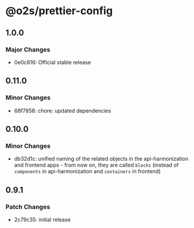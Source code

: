 # @o2s/prettier-config

## 1.0.0

### Major Changes

- 0e0c816: Official stable release

## 0.11.0

### Minor Changes

- 68f7858: chore: updated dependencies

## 0.10.0

### Minor Changes

- db32d1c: unified naming of the related objects in the api-harmonization and frontend apps - from now on, they are called `blocks` (instead of `components` in api-harmonization and `containers` in frontend)

## 0.9.1

### Patch Changes

- 2c79c35: initial release
